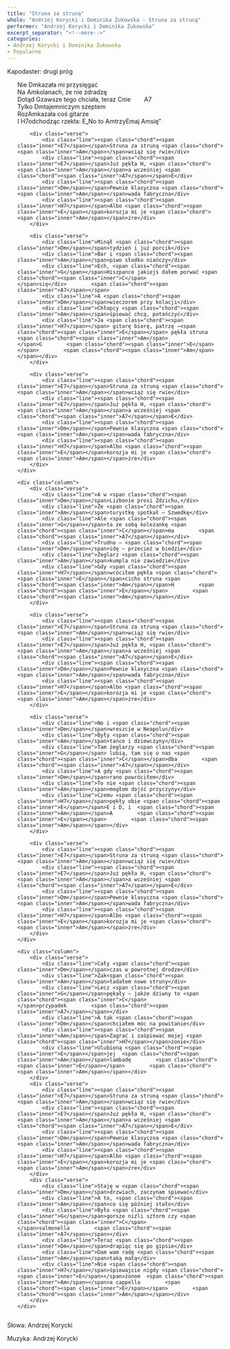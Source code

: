 ```yaml
---
title: "Struna za struną"
whole: "Andrzej Korycki i Dominika Żukowska - Struna za struną"
performer: "Andrzej Korycki i Dominika Żukowska"
excerpt_separator: "<!--more-->"
categories:
- Andrzej Korycki i Dominika Żukowska
- Popularne
---
```


Kapodaster: drugi próg

<ul class="song">
    <div class="column">
        <div class="verse">
            <div class="line">Nie <span class="chord"><span class="inner">Dm</span></span>kazała mi przysięgać</div>
            <div class="line">Na <span class="chord"><span class="inner">Am</span></span>kolanach, że nie zdradzę</div>
            <div class="line">Dotąd <span class="chord"><span class="inner">G</span></span>zawsze tego chciała, teraz <span class="chord"><span class="inner">C</span></span>nie        <span class="chord"><span class="inner">A7</span></span></div>
            <div class="line">Tylko <span class="chord"><span class="inner">Dm</span></span>tajemniczym szeptem</div>
            <div class="line">Roz<span class="chord"><span class="inner">Am</span></span>kazała coś gitarze</div>
            <div class="line">I <span class="chord"><span class="inner">H7</span></span>odchodząc rzekła: <span class="chord"><span class="inner">E</span></span>„No to <span class="chord"><span class="inner">Am</span></span>trzy<span class="chord"><span class="inner">E</span></span>maj <span class="chord"><span class="inner">Am</span></span>się”</div>
        </div>
        
        <div class="verse">
            <div class="line"><span class="chord"><span class="inner">E7</span></span>Struna za struną <span class="chord"><span class="inner">Am</span></span>wciąż się rwie</div>
            <div class="line"><span class="chord"><span class="inner">E7</span></span>Już pękła H, <span class="chord"><span class="inner">Am</span></span>a wcześniej <span class="chord"><span class="inner">A7</span></span>E</div>
            <div class="line"><span class="chord"><span class="inner">Dm</span></span>Pewnie klasyczna <span class="chord"><span class="inner">Am</span></span>wada fabryczna</div>
            <div class="line"><span class="chord"><span class="inner">H7</span></span>Albo <span class="chord"><span class="inner">E</span></span>korozja mi je <span class="chord"><span class="inner">Am</span></span>żre</div>
        </div>
        
        <div class="verse">
            <div class="line">Minął <span class="chord"><span class="inner">Dm</span></span>tydzień i już porcik</div>
            <div class="line">Bar i <span class="chord"><span class="inner">Am</span></span>piwo słodko niańczy</div>
            <div class="line">Ech, <span class="chord"><span class="inner">G</span></span>Hiszpance jakiejś dałem porwać <span class="chord"><span class="inner">C</span></span>się</div>        <span class="chord"><span class="inner">A7</span></span>
            <div class="line">A <span class="chord"><span class="inner">Dm</span></span>wieczorem przy kolacji</div>
            <div class="line">Chłopcy <span class="chord"><span class="inner">Am</span></span>śpiewać chcą, potańczyć</div>
            <div class="line">Ja <span class="chord"><span class="inner">H7</span></span> gitarę biorę, patrzę –<span class="chord"><span class="inner">E</span></span> pękła struna <span class="chord"><span class="inner">Am</span></span>G        <span class="chord"><span class="inner">E</span></span>        <span class="chord"><span class="inner">Am</span></span></div>
        </div>
        
        <div class="verse">
            <div class="line"><span class="chord"><span class="inner">E7</span></span>Struna za struną <span class="chord"><span class="inner">Am</span></span>wciąż się rwie</div>
            <div class="line"><span class="chord"><span class="inner">E7</span></span>Już pękła H, <span class="chord"><span class="inner">Am</span></span>a wcześniej <span class="chord"><span class="inner">A7</span></span>E</div>
            <div class="line"><span class="chord"><span class="inner">Dm</span></span>Pewnie klasyczna <span class="chord"><span class="inner">Am</span></span>wada fabryczna</div>
            <div class="line"><span class="chord"><span class="inner">H7</span></span>Albo <span class="chord"><span class="inner">E</span></span>korozja mi je <span class="chord"><span class="inner">Am</span></span>żre</div>
        </div>
    </div>
    
    <div class="column">
        <div class="verse">
            <div class="line">A w <span class="chord"><span class="inner">Dm</span></span>Lizbonie prosi Zdzichu,</div>
            <div class="line">Że <span class="chord"><span class="inner">Am</span></span>turystkę spotkał – Szwedkę</div>
            <div class="line">Ale <span class="chord"><span class="inner">G</span></span>ta ze sobą koleżankę <span class="chord"><span class="inner">C</span></span>ma        <span class="chord"><span class="inner">A7</span></span></div>
            <div class="line">Trudno – <span class="chord"><span class="inner">Dm</span></span>idę – przecież w biedzie</div>
            <div class="line">Żeglarz <span class="chord"><span class="inner">Am</span></span>kumpla nie zawiedzie</div>
            <div class="line">Gdy <span class="chord"><span class="inner">H7</span></span>wróciłem pękła <span class="chord"><span class="inner">E</span></span>cicho struna <span class="chord"><span class="inner">Am</span></span>H        <span class="chord"><span class="inner">E</span></span>        <span class="chord"><span class="inner">Am</span></span></div>
        </div>
        
        <div class="verse">
            <div class="line"><span class="chord"><span class="inner">E7</span></span>Struna za struną <span class="chord"><span class="inner">Am</span></span>wciąż się rwie</div>
            <div class="line"><span class="chord"><span class="inner">E7</span></span>Już pękła H, <span class="chord"><span class="inner">Am</span></span>a wcześniej <span class="chord"><span class="inner">A7</span></span>E</div>
            <div class="line"><span class="chord"><span class="inner">Dm</span></span>Pewnie klasyczna <span class="chord"><span class="inner">Am</span></span>wada fabryczna</div>
            <div class="line"><span class="chord"><span class="inner">H7</span></span>Albo <span class="chord"><span class="inner">E</span></span>korozja mi je <span class="chord"><span class="inner">Am</span></span>żre</div>
        </div>
        
        <div class="verse">
            <div class="line">No i <span class="chord"><span class="inner">Dm</span></span>wreszcie w Neapolu</div>
            <div class="line">Były <span class="chord"><span class="inner">Am</span></span>tańce i dziewczyny</div>
            <div class="line">Tam żeglarzy <span class="chord"><span class="inner">G</span></span> lubią, tam się o nas <span class="chord"><span class="inner">C</span></span>dba        <span class="chord"><span class="inner">A7</span></span></div>
            <div class="line">A gdy <span class="chord"><span class="inner">Dm</span></span>rano powróciłem</div>
            <div class="line">To nie <span class="chord"><span class="inner">Am</span></span>mogłem dojść przyczyny</div>
            <div class="line">Czemu <span class="chord"><span class="inner">H7</span></span>pękły obie <span class="chord"><span class="inner">E</span></span>E i D, i  <span class="chord"><span class="inner">Am</span></span>A        <span class="chord"><span class="inner">E</span></span>        <span class="chord"><span class="inner">Am</span></span></div>
        </div>
        
        <div class="verse">
            <div class="line"><span class="chord"><span class="inner">E7</span></span>Struna za struną <span class="chord"><span class="inner">Am</span></span>wciąż się rwie</div>
            <div class="line"><span class="chord"><span class="inner">E7</span></span>Już pękła H, <span class="chord"><span class="inner">Am</span></span>a wcześniej <span class="chord"><span class="inner">A7</span></span>E</div>
            <div class="line"><span class="chord"><span class="inner">Dm</span></span>Pewnie klasyczna <span class="chord"><span class="inner">Am</span></span>wada fabryczna</div>
            <div class="line"><span class="chord"><span class="inner">H7</span></span>Albo <span class="chord"><span class="inner">E</span></span>korozja mi je <span class="chord"><span class="inner">Am</span></span>żre</div>
        </div>
    </div>
    
    <div class="column">
        <div class="verse">
            <div class="line">Cały <span class="chord"><span class="inner">Dm</span></span>czas w powrotnej drodze</div>
            <div class="line">Zak<span class="chord"><span class="inner">Am</span></span>ładałem nowe struny</div>
            <div class="line">Lecz <span class="chord"><span class="inner">G</span></span>pękały – jakże dziwny to <span class="chord"><span class="inner">C</span></span>przypadek        <span class="chord"><span class="inner">A7</span></span></div>
            <div class="line">A tak <span class="chord"><span class="inner">Dm</span></span>chciałem móc na powitanie</div>
            <div class="line"><span class="chord"><span class="inner">Am</span></span>Zagrać i zaśpiewać mojej <span class="chord"><span class="inner">H7</span></span>żonie</div>
            <div class="line">Ulubioną <span class="chord"><span class="inner">E</span></span>jej  <span class="chord"><span class="inner">Am</span></span>lambadę        <span class="chord"><span class="inner">E</span></span>        <span class="chord"><span class="inner">Am</span></span></div>
        </div>
        <div class="verse">
            <div class="line"><span class="chord"><span class="inner">E7</span></span>Struna za struną <span class="chord"><span class="inner">Am</span></span>wciąż się rwie</div>
            <div class="line"><span class="chord"><span class="inner">E7</span></span>Już pękła H, <span class="chord"><span class="inner">Am</span></span>a wcześniej <span class="chord"><span class="inner">A7</span></span>E</div>
            <div class="line"><span class="chord"><span class="inner">Dm</span></span>Pewnie klasyczna <span class="chord"><span class="inner">Am</span></span>wada fabryczna</div>
            <div class="line"><span class="chord"><span class="inner">H7</span></span>Albo <span class="chord"><span class="inner">E</span></span>korozja mi je <span class="chord"><span class="inner">Am</span></span>żre</div>
        </div>
        <div class="verse">
            <div class="line">Staję w <span class="chord"><span class="inner">Dm</span></span>drzwiach, zaczynam śpiewać</div>
            <div class="line">A to, <span class="chord"><span class="inner">Am</span></span>co się później stało</div>
            <div class="line">Było <span class="chord"><span class="inner">G</span></span>gorsze niźli sztorm czy <span class="chord"><span class="inner">C</span></span>salmonella        <span class="chord"><span class="inner">A7</span></span></div>
            <div class="line">Teraz <span class="chord"><span class="inner">Dm</span></span>drapiąc się po gipsie</div>
            <div class="line">Dam wam radę <span class="chord"><span class="inner">Am</span></span>taką małą</div>
            <div class="line">Nie <span class="chord"><span class="inner">H7</span></span>śpiewajcie nigdy <span class="chord"><span class="inner">E</span></span>żonom  <span class="chord"><span class="inner">Am</span></span>a cappella        <span class="chord"><span class="inner">E</span></span>        <span class="chord"><span class="inner">Am</span></span></div>
        </div>
    </div>
</ul>

<!--more-->


Słowa: Andrzej Korycki

Muzyka: Andrzej Korycki
